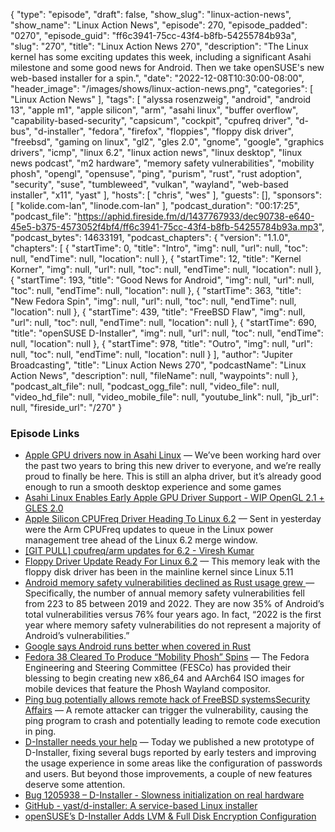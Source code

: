 {
  "type": "episode",
  "draft": false,
  "show_slug": "linux-action-news",
  "show_name": "Linux Action News",
  "episode": 270,
  "episode_padded": "0270",
  "episode_guid": "ff6c3941-75cc-43f4-b8fb-54255784b93a",
  "slug": "270",
  "title": "Linux Action News 270",
  "description": "The Linux kernel has some exciting updates this week, including a significant Asahi milestone and some good news for Android. Then we take openSUSE's new web-based installer for a spin.",
  "date": "2022-12-08T10:30:00-08:00",
  "header_image": "/images/shows/linux-action-news.png",
  "categories": [
    "Linux Action News"
  ],
  "tags": [
    "alyssa rosenzweig",
    "android",
    "android 13",
    "apple m1",
    "apple silicon",
    "arm",
    "asahi linux",
    "buffer overflow",
    "capability-based-security",
    "capsicum",
    "cockpit",
    "cpufreq driver",
    "d-bus",
    "d-installer",
    "fedora",
    "firefox",
    "floppies",
    "floppy disk driver",
    "freebsd",
    "gaming on linux",
    "gl2",
    "gles 2.0",
    "gnome",
    "google",
    "graphics drivers",
    "icmp",
    "linux 6.2",
    "linux action news",
    "linux desktop",
    "linux news podcast",
    "m2 hardware",
    "memory safety vulnerabilities",
    "mobility phosh",
    "opengl",
    "opensuse",
    "ping",
    "purism",
    "rust",
    "rust adoption",
    "security",
    "suse",
    "tumbleweed",
    "vulkan",
    "wayland",
    "web-based installer",
    "x11",
    "yast"
  ],
  "hosts": [
    "chris",
    "wes"
  ],
  "guests": [],
  "sponsors": [
    "kolide.com-lan",
    "linode.com-lan"
  ],
  "podcast_duration": "00:17:25",
  "podcast_file": "https://aphid.fireside.fm/d/1437767933/dec90738-e640-45e5-b375-4573052f4bf4/ff6c3941-75cc-43f4-b8fb-54255784b93a.mp3",
  "podcast_bytes": 14633191,
  "podcast_chapters": {
    "version": "1.1.0",
    "chapters": [
      {
        "startTime": 0,
        "title": "Intro",
        "img": null,
        "url": null,
        "toc": null,
        "endTime": null,
        "location": null
      },
      {
        "startTime": 12,
        "title": "Kernel Korner",
        "img": null,
        "url": null,
        "toc": null,
        "endTime": null,
        "location": null
      },
      {
        "startTime": 193,
        "title": "Good News for Android",
        "img": null,
        "url": null,
        "toc": null,
        "endTime": null,
        "location": null
      },
      {
        "startTime": 363,
        "title": "New Fedora Spin",
        "img": null,
        "url": null,
        "toc": null,
        "endTime": null,
        "location": null
      },
      {
        "startTime": 439,
        "title": "FreeBSD Flaw",
        "img": null,
        "url": null,
        "toc": null,
        "endTime": null,
        "location": null
      },
      {
        "startTime": 690,
        "title": "openSUSE D-Installer",
        "img": null,
        "url": null,
        "toc": null,
        "endTime": null,
        "location": null
      },
      {
        "startTime": 978,
        "title": "Outro",
        "img": null,
        "url": null,
        "toc": null,
        "endTime": null,
        "location": null
      }
    ],
    "author": "Jupiter Broadcasting",
    "title": "Linux Action News 270",
    "podcastName": "Linux Action News",
    "description": null,
    "fileName": null,
    "waypoints": null
  },
  "podcast_alt_file": null,
  "podcast_ogg_file": null,
  "video_file": null,
  "video_hd_file": null,
  "video_mobile_file": null,
  "youtube_link": null,
  "jb_url": null,
  "fireside_url": "/270"
}


### Episode Links

  * [Apple GPU drivers now in Asahi Linux](https://rosenzweig.io/blog/asahi-gpu-part-7.html "Apple GPU drivers now in Asahi Linux") — We’ve been working hard over the past two years to bring this new driver to everyone, and we’re really proud to finally be here. This is still an alpha driver, but it’s already good enough to run a smooth desktop experience and some games
  * [Asahi Linux Enables Early Apple GPU Driver Support - WIP OpenGL 2.1 + GLES 2.0](https://www.phoronix.com/news/Asahi-Linux-Enables-Apple-GPU "Asahi Linux Enables Early Apple GPU Driver Support - WIP OpenGL 2.1 + GLES 2.0")
  * [Apple Silicon CPUFreq Driver Heading To Linux 6.2](https://www.phoronix.com/news/Apple-Silicon-CPUFreq-Linux-6.2 "Apple Silicon CPUFreq Driver Heading To Linux 6.2") — Sent in yesterday were the Arm CPUFreq updates to queue in the Linux power management tree ahead of the Linux 6.2 merge window. 
  * [[GIT PULL] cpufreq/arm updates for 6.2 - Viresh Kumar](https://lore.kernel.org/linux-pm/20221205235341.bs7v3nr5bnhllteu@vireshk-i7/ "\[GIT PULL\] cpufreq/arm updates for 6.2 - Viresh Kumar")
  * [Floppy Driver Update Ready For Linux 6.2](https://www.phoronix.com/news/Linux-6.2-Floppy "Floppy Driver Update Ready For Linux 6.2") — This memory leak with the floppy disk driver has been in the mainline kernel since Linux 5.11 
  * [Android memory safety vulnerabilities declined as Rust usage grew ](https://9to5google.com/2022/12/01/android-memory-safety-rust/ "Android memory safety vulnerabilities declined as Rust usage grew ") — Specifically, the number of annual memory safety vulnerabilities fell from 223 to 85 between 2019 and 2022. They are now 35% of Android’s total vulnerabilities versus 76% four years ago. In fact, “2022 is the first year where memory safety vulnerabilities do not represent a majority of Android’s vulnerabilities.”
  * [Google says Android runs better when covered in Rust](https://www.theregister.com/2022/12/02/android_google_rust/ "Google says Android runs better when covered in Rust")
  * [Fedora 38 Cleared To Produce “Mobility Phosh” Spins](https://www.phoronix.com/news/Fedora-Mobility-Phosh-Approved "Fedora 38 Cleared To Produce “Mobility Phosh” Spins") — The Fedora Engineering and Steering Committee (FESCo) has provided their blessing to begin creating new x86_64 and AArch64 ISO images for mobile devices that feature the Phosh Wayland compositor. 
  * [Ping bug potentially allows remote hack of FreeBSD systemsSecurity Affairs](https://securityaffairs.co/wordpress/139300/hacking/cve-2022-23093-freebsd-systems-flaw.html "Ping bug potentially allows remote hack of FreeBSD systemsSecurity Affairs") — A remote attacker can trigger the vulnerability, causing the ping program to crash and potentially leading to remote code execution in ping. 
  * [D-Installer needs your help](https://yast.opensuse.org/blog/2022-12-05/d-installer-needs-you "D-Installer needs your help") — Today we published a new prototype of D-Installer, fixing several bugs reported by early testers and improving the usage experience in some areas like the configuration of passwords and users. But beyond those improvements, a couple of new features deserve some attention.
  * [Bug 1205938 – D-Installer - Slowness initialization on real hardware](https://bugzilla.suse.com/show_bug.cgi?id=1205938 "Bug 1205938 – D-Installer - Slowness initialization on real hardware")
  * [GitHub - yast/d-installer: A service-based Linux installer](https://github.com/yast/d-installer#live-iso-image "GitHub - yast/d-installer: A service-based Linux installer")
  * [openSUSE’s D-Installer Adds LVM & Full Disk Encryption Configuration](https://www.phoronix.com/news/New-D-Installer-Prototype "openSUSE’s D-Installer Adds LVM & Full Disk Encryption Configuration")


